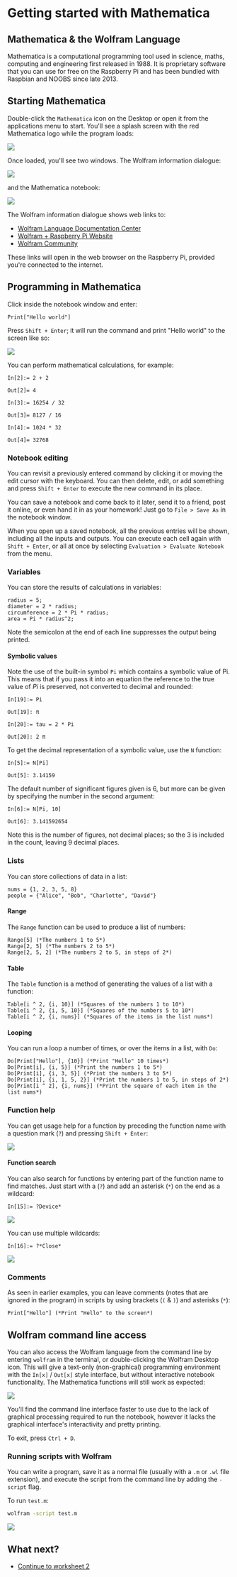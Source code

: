 # Getting started with Mathematica

## Mathematica & the Wolfram Language

Mathematica is a computational programming tool used in science, maths, computing and engineering first released in 1988. It is proprietary software that you can use for free on the Raspberry Pi and has been bundled with Raspbian and NOOBS since late 2013.

## Starting Mathematica

Double-click the `Mathematica` icon on the Desktop or open it from the applications menu to start. You'll see a splash screen with the red Mathematica logo while the program loads:

![](images/splash.png)

Once loaded, you'll see two windows. The Wolfram information dialogue:

![](images/info.png)

and the Mathematica notebook:

![](images/notebook.png)

The Wolfram information dialogue shows web links to:

- [Wolfram Language Documentation Center](http://reference.wolfram.com/language/index.html)
- [Wolfram + Raspberry Pi Website](http://www.wolfram.com/raspberry-pi)
- [Wolfram Community](http://community.wolfram.com/content?curTag=raspberry%20pi)

These links will open in the web browser on the Raspberry Pi, provided you're connected to the internet.

## Programming in Mathematica

Click inside the notebook window and enter:

```
Print["Hello world"]
```

Press `Shift + Enter`; it will run the command and print "Hello world" to the screen like so:

![](images/hello-world.png)

You can perform mathematical calculations, for example:

```
In[2]:= 2 + 2

Out[2]= 4

In[3]:= 16254 / 32

Out[3]= 8127 / 16

In[4]:= 1024 * 32

Out[4]= 32768
```

### Notebook editing

You can revisit a previously entered command by clicking it or moving the edit cursor with the keyboard. You can then delete, edit, or add something and press `Shift + Enter` to execute the new command in its place.

You can save a notebook and come back to it later, send it to a friend, post it online, or even hand it in as your homework! Just go to `File > Save As` in the notebook window.

When you open up a saved notebook, all the previous entries will be shown, including all the inputs and outputs. You can execute each cell again with `Shift + Enter`, or all at once by selecting `Evaluation > Evaluate Notebook` from the menu.

### Variables

You can store the results of calculations in variables:

```
radius = 5;
diameter = 2 * radius;
circumference = 2 * Pi * radius;
area = Pi * radius^2;
```

Note the semicolon at the end of each line suppresses the output being printed.

#### Symbolic values

Note the use of the built-in symbol `Pi` which contains a symbolic value of Pi. This means that if you pass it into an equation the reference to the true value of *Pi* is preserved, not converted to decimal and rounded:

```
In[19]:= Pi

Out[19]: π

In[20]:= tau = 2 * Pi

Out[20]: 2 π
```

To get the decimal representation of a symbolic value, use the `N` function:

```
In[5]:= N[Pi]

Out[5]: 3.14159
```

The default number of significant figures given is 6, but more can be given by specifying the number in the second argument:

```
In[6]:= N[Pi, 10]

Out[6]: 3.141592654
```

Note this is the number of figures, not decimal places; so the 3 is included in the count, leaving 9 decimal places.

### Lists

You can store collections of data in a list:

```
nums = {1, 2, 3, 5, 8}
people = {"Alice", "Bob", "Charlotte", "David"}
```

#### Range

The `Range` function can be used to produce a list of numbers:

```
Range[5] (*The numbers 1 to 5*)
Range[2, 5] (*The numbers 2 to 5*)
Range[2, 5, 2] (*The numbers 2 to 5, in steps of 2*)
```

#### Table

The `Table` function is a method of generating the values of a list with a function:

```
Table[i ^ 2, {i, 10}] (*Squares of the numbers 1 to 10*)
Table[i ^ 2, {i, 5, 10}] (*Squares of the numbers 5 to 10*)
Table[i ^ 2, {i, nums}] (*Squares of the items in the list nums*)
```

#### Looping

You can run a loop a number of times, or over the items in a list, with `Do`:

```
Do[Print["Hello"], {10}] (*Print "Hello" 10 times*)
Do[Print[i], {i, 5}] (*Print the numbers 1 to 5*)
Do[Print[i], {i, 3, 5}] (*Print the numbers 3 to 5*)
Do[Print[i], {i, 1, 5, 2}] (*Print the numbers 1 to 5, in steps of 2*)
Do[Print[i ^ 2], {i, nums}] (*Print the square of each item in the list nums*)
```

### Function help

You can get usage help for a function by preceding the function name with a question mark (`?`) and pressing `Shift + Enter`:

![](images/sqrt.png)

#### Function search

You can also search for functions by entering part of the function name to find matches. Just start with a (`?`) and add an asterisk (`*`) on the end as a wildcard:

```
In[15]:= ?Device*
```

![](images/function-search.png)

You can use multiple wildcards:

```
In[16]:= ?*Close*
```

![](images/function-search2.png)

### Comments

As seen in earlier examples, you can leave comments (notes that are ignored in the program) in scripts by using brackets (`(` & `)`) and asterisks (`*`):

```
Print["Hello"] (*Print "Hello" to the screen*)
```

## Wolfram command line access

You can also access the Wolfram language from the command line by entering `wolfram` in the terminal, or double-clicking the Wolfram Desktop icon. This will give a text-only (non-graphical) programming environment with the `In[x]` / `Out[x]` style interface, but without interactive notebook functionality. The Mathematica functions will still work as expected:

![](images/command-line.png)

You'll find the command line interface faster to use due to the lack of graphical processing required to run the notebook, however it lacks the graphical interface's interactivity and pretty printing.

To exit, press `Ctrl + D`.

### Running scripts with Wolfram

You can write a program, save it as a normal file (usually with a `.m` or `.wl` file extension), and execute the script from the command line by adding the `-script` flag.

To run `test.m`:

```bash
wolfram -script test.m
```

![](images/script.png)

## What next?

- [Continue to worksheet 2](worksheet2.md)
